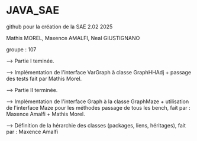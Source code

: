 # JAVA_SAE
github pour la création de la SAE 2.02 2025

Mathis MOREL, Maxence AMALFI, Neal GIUSTIGNANO 

groupe : 107

--> Partie I teminée. 

--> Implémentation de l'interface VarGraph à classe GraphHHAdj + passage des tests fait par Mathis Morel.

--> Partie II terminée. 

--> Implémentation de l'interface Graph à la classe GraphMaze + utilisation de l'interface Maze pour les méthodes passage de tous les bench, fait par : Maxence Amalfi + Mathis Morel.

--> Définition de la hérarchie des classes (packages, liens, héritages), fait par : Maxence Amalfi 

